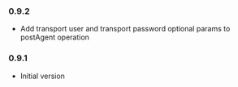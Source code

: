 ### 0.9.2
* Add transport user and transport password optional params to postAgent operation

### 0.9.1
* Initial version
